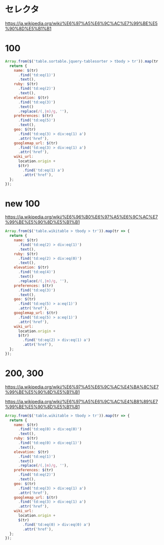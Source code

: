 # セレクタ

https://ja.wikipedia.org/wiki/%E6%97%A5%E6%9C%AC%E7%99%BE%E5%90%8D%E5%B1%B1

# 100

```js
Array.from($('table.sortable.jquery-tablesorter > tbody > tr')).map(tr => {
  return {
    name: $(tr)
      .find('td:eq(1)')
      .text(),
    ruby: $(tr)
      .find('td:eq(2)')
      .text(),
    elevation: $(tr)
      .find('td:eq(3)')
      .text()
      .replace(/(,|m)/g, ''),
    preferences: $(tr)
      .find('td:eq(5)')
      .text(),
    geo: $(tr)
      .find('td:eq(3) > div:eq(1) a')
      .attr('href'),
    googlemap_url: $(tr)
      .find('td:eq(3) > div:eq(1) a')
      .attr('href'),
    wiki_url:
      location.origin +
      $(tr)
        .find('td:eq(1) a')
        .attr('href'),
  };
});
```

# new 100

https://ja.wikipedia.org/wiki/%E6%96%B0%E6%97%A5%E6%9C%AC%E7%99%BE%E5%90%8D%E5%B1%B1

```js
Array.from($('table.wikitable > tbody > tr')).map(tr => {
  return {
    name: $(tr)
      .find('td:eq(2) > div:eq(1)')
      .text(),
    ruby: $(tr)
      .find('td:eq(2) > div:eq(0)')
      .text(),
    elevation: $(tr)
      .find('td:eq(4)')
      .text()
      .replace(/(,|m)/g, ''),
    preferences: $(tr)
      .find('td:eq(3)')
      .text(),
    geo: $(tr)
      .find('td:eq(5) > a:eq(1)')
      .attr('href'),
    googlemap_url: $(tr)
      .find('td:eq(5) > a:eq(1)')
      .attr('href'),
    wiki_url:
      location.origin +
      $(tr)
        .find('td:eq(2) > div:eq(1) a')
        .attr('href'),
  };
});
```

# 200, 300

https://ja.wikipedia.org/wiki/%E6%97%A5%E6%9C%AC%E4%BA%8C%E7%99%BE%E5%90%8D%E5%B1%B1

https://ja.wikipedia.org/wiki/%E6%97%A5%E6%9C%AC%E4%B8%89%E7%99%BE%E5%90%8D%E5%B1%B1

```js
Array.from($('table.wikitable > tbody > tr')).map(tr => {
  return {
    name: $(tr)
      .find('td:eq(0) > div:eq(0)')
      .text(),
    ruby: $(tr)
      .find('td:eq(0) > div:eq(1)')
      .text(),
    elevation: $(tr)
      .find('td:eq(1)')
      .text()
      .replace(/(,|m)/g, ''),
    preferences: $(tr)
      .find('td:eq(2)')
      .text(),
    geo: $(tr)
      .find('td:eq(3) > div:eq(1) a')
      .attr('href'),
    googlemap_url: $(tr)
      .find('td:eq(3) > div:eq(1) a')
      .attr('href'),
    wiki_url:
      location.origin +
      $(tr)
        .find('td:eq(0) > div:eq(0) a')
        .attr('href'),
  };
});
```
